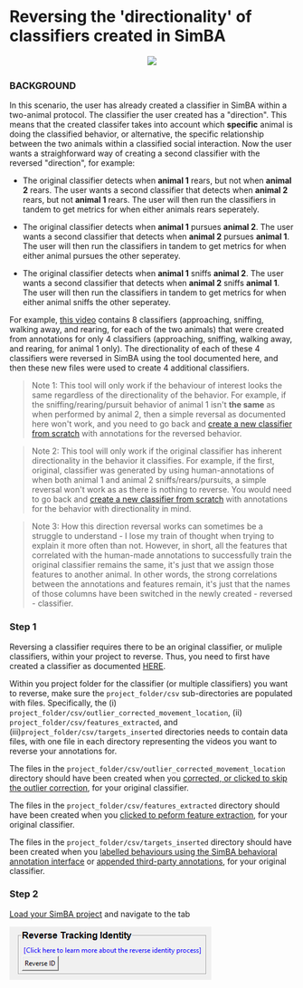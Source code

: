 # Reversing the 'directionality' of classifiers created in SimBA

<p align="center">
<img src="https://github.com/sgoldenlab/simba/blob/master/images/reversering_1.PNG" />
</p>

### BACKGROUND

In this scenario, the user has already created a classifier in SimBA within a two-animal protocol. The classifier the user created has a "direction". This means that the created classifer takes into account which **specific** animal is doing the classified behavior, or alternative, the specific relationship between the two animals within a classified social interaction. Now the user wants a straighforward way of creating a second classifier with the reversed "direction", for example: 

* The original classifier detects when **animal 1** rears, but not when **animal 2** rears. The user wants a second classifier that detects when **animal 2** rears, but not **animal 1** rears. The user will then run the classifiers in tandem to get metrics for when either animals rears seperately. 

* The original classifier detects when **animal 1** pursues **animal 2**. The user wants a second classifier that detects when **animal 2** pursues **animal 1**. The user will then run the classifiers in tandem to get metrics for when either animal pursues the other seperatey.

* The original classifier detects when **animal 1** sniffs **animal 2**. The user wants a second classifier that detects when **animal 2** sniffs **animal 1**. The user will then run the classifiers in tandem to get metrics for when either animal sniffs the other seperatey. 

For example, [this video](https://www.youtube.com/watch?v=0OIFysQvUCI&list=PLi5Vwf0hhy1R6NDQJ3U28MOUJPfl2YWYl&index=17) contains 8 classifiers 
(approaching, sniffing, walking away, and rearing, for each of the two animals) that were created from annotations for only 4 classifiers (approaching, sniffing, walking away, and rearing, for animal 1 only). The directionality of each of these 4 classifiers were reversed in SimBA using the tool documented here, and then these new files were used to create 4 additional classifiers. 

>Note 1: This tool will only work if the behaviour of interest looks the same regardless of the directionality of the behavior. For example, if the sniffing/rearing/pursuit behavior of animal 1 isn't **the same** as when performed by animal 2, then a simple reversal as documented here won't work, and you need to go back and [create a new classifier from scratch](https://github.com/sgoldenlab/simba/blob/master/docs/Scenario1.md) with annotations for the reversed behavior. 

>Note 2: This tool will only work if the original classifier has inherent directionality in the behavior it classifies. For example, if the first, original, classifier was generated by using human-annotations of when both animal 1 and animal 2 sniffs/rears/pursuits, a simple reversal won't work as as there is nothing to reverse. You would need to go back and [create a new classifier from scratch](https://github.com/sgoldenlab/simba/blob/master/docs/Scenario1.md) with annotations for the behavior with directionality in mind.

>Note 3: How this direction reversal works can sometimes be a struggle to understand - I lose my train of thought when trying to explain it more often than not. However, in short, all the features that correlated with the human-made annotations to successfully train the original classifier remains the same, it's just that we assign those features to another animal. In other words, the strong correlations between the annotations and features remain, it's just that the names of those columns have been switched in the newly created - reversed - classifier.  


### Step 1 

Reversing a classifier requires there to be an original classifier, or muliple classifiers, within your project to reverse. Thus, you need to first have created a classifier as documented [HERE](https://github.com/sgoldenlab/simba/blob/master/docs/Scenario1.md).

Within you project folder for the classifier (or multiple classifiers) you want to reverse, make sure the `project_folder/csv` sub-directories are populated with files. Specifically, the (i) `project_folder/csv/outlier_corrected_movement_location`, (ii) `project_folder/csv/features_extracted`, and (iii)`project_folder/csv/targets_inserted` directories needs to contain data files, with one file in each directory representing the videos you want to reverse your annotations for. 

The files in the `project_folder/csv/outlier_corrected_movement_location` directory should have been created when you [corrected, or clicked to skip the outlier correction](https://github.com/sgoldenlab/simba/blob/master/docs/tutorial.md#step-4-outlier-correction), for your original classifier. 

The files in the `project_folder/csv/features_extracted` directory should have been created when you [clicked to peform feature extraction](https://github.com/sgoldenlab/simba/blob/master/docs/tutorial.md#step-5-extract-features), for your original classifier. 

The files in the `project_folder/csv/targets_inserted` directory should have been created when you [labelled behaviours using the SimBA behavioral annotation interface](https://github.com/sgoldenlab/simba/blob/master/docs/tutorial.md#step-6-label-behavior) or [appended third-party annotations](https://github.com/sgoldenlab/simba/blob/master/docs/third_party_annot.md), for your original classifier. 

### Step 2

[Load your SimBA project](https://github.com/sgoldenlab/simba/blob/master/docs/tutorial.md#step-1-load-project-config) and navigate to the tab 
<p align="left">
<img src=/images/reverseid.PNG />
</p>





